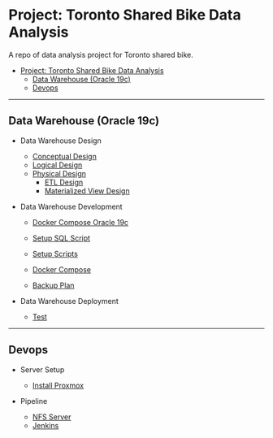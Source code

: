 # Project: Toronto Shared Bike Data Analysis

A repo of data analysis project for Toronto shared bike.

- [Project: Toronto Shared Bike Data Analysis](#project-toronto-shared-bike-data-analysis)
  - [Data Warehouse (Oracle 19c)](#data-warehouse-oracle-19c)
  - [Devops](#devops)

---

## Data Warehouse (Oracle 19c)

- Data Warehouse Design

  - [Conceptual Design](./doc/feature-oracledb/dw_design/conceptual_design/conceptual_design.md)
  - [Logical Design](./doc/feature-oracledb/dw_design/logical_design/logical_design.md)
  - [Physical Design](./doc/feature-oracledb/dw_design/physical_design/physical_design.md)
    - [ETL Design](./doc/feature-oracledb/dw_design/etl_design/etl_design.md)
    - [Materialized View Design](./doc/feature-oracledb/dw_design/mv_design/mv_design.md)

- Data Warehouse Development

  - [Docker Compose Oracle 19c](./doc/feature-oracledb/dw_development/docker-compose/docker-compose.md)
  - [Setup SQL Script](./doc/feature-oracledb/dw_development/setup_script/setup_script.md)

  - [Setup Scripts](./doc/feature-oracledb/dw_development/orcl_script/orcl_script.md)
  - [Docker Compose](./doc/feature-oracledb/dw_development/docker_compose/docker_compose.md)
  - [Backup Plan](./doc/feature-oracledb/dw_development/orcl_backup/orcl_backup.md)

- Data Warehouse Deployment
  - [Test](./doc/feature-oracledb/dw_deployment/deploy/deploy.md)

---

## Devops

- Server Setup

  - [Install Proxmox](./doc/devops/proxmox_install/proxmox_install.md)

- Pipeline
  - [NFS Server](./doc/feature-devops/nfs_server/nfs_server.md)
  - [Jenkins](./doc/feature-devops/jenkins/jenkins.md)

